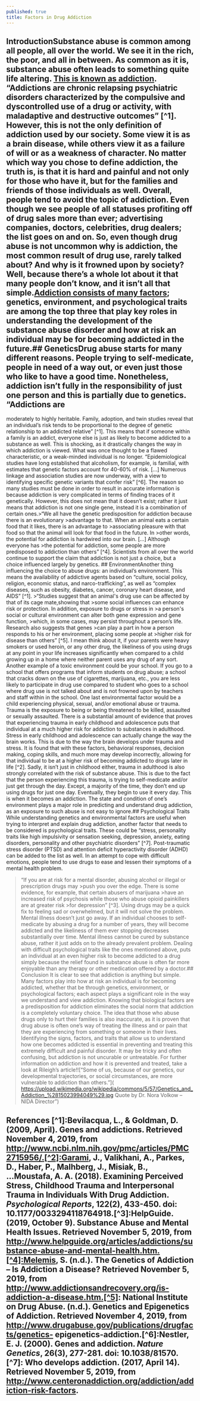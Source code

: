 ```yaml
---
published: true
title: Factors in Drug Addiction
---
```

## IntroductionSubstance abuse is common among all people, all over the world. We see it in the rich, the poor, and all in between. As common as it is, substance abuse often leads to something quite life altering. [This is known as addiction](https://www.drugabuse.gov/related-topics/addiction-science). “Addictions are chronic relapsing psychiatric disorders characterized by the compulsive and dyscontrolled use of a drug or activity, with maladaptive and destructive outcomes” [^1]. However, this is not the only definition of addiction used by our society. Some view it is as a brain disease, while others view it as a failure of will or as a weakness of character. No matter which way you chose to define addiction, the truth is, is that it is hard and painful and not only for those who have it, but for the families and friends of those individuals as well. Overall, people tend to avoid the topic of addiction. Even though we see people of all statuses profiting off of drug sales more than ever; advertising companies, doctors, celebrities, drug dealers; the list goes on and on. So, even though drug abuse is not uncommon why is addiction, the most common result of drug use, rarely talked about? And why is it frowned upon by society? Well, because there’s a whole lot about it that many people don’t know, and it isn’t all that simple.[Addiction consists of many factors](https://www.khanacademy.org/science/health-and-medicine/mental-health/drug-abuse-and-drug-addictions/v/risk-factors-for-drug-use-and-drug-abuse); genetics, environment, and psychological traits are among the top three that play key roles in understanding the development of the substance abuse disorder and how at risk an individual may be for becoming addicted in the future.## GeneticsDrug abuse starts for many different reasons. People trying to self-medicate, people in need of a way out, or even just those who like to have a good time. Nonetheless, addiction isn’t fully in the responsibility of just one person and this is partially due to genetics. “Addictions are 
moderately to highly heritable. Family, adoption, and twin studies reveal that an individual’s risk tends to be proportional to the degree of genetic relationship to an addicted relative” [^1]. This means that if someone within a family is an addict, everyone else is just as likely to become addicted to a substance as well. This is shocking, as it drastically changes the way in which addiction is viewed. What was once thought to be a flawed characteristic, or a weak-minded individual is no longer. “Epidemiological studies have long established that alcoholism, for example, is familial, with estimates that genetic factors account for 40-60% of risk. [...] Numerous linkage and association studies are now underway, with a view to identifying specific genetic variants that confer risk” [^6]. The reason so many studies must be done in order to result in accurate information is because addiction is very complicated in terms of finding traces of it genetically. However, this does not mean that it doesn’t exist; rather it just means that addiction is not one single gene, instead it is a combination of certain ones.>“We all have the genetic predisposition for addiction because there is an evolutionary >advantage to that. When an animal eats a certain food that it likes, there is an advantage to >associating pleasure with that food so that the animal will look for that food in the future. In >other words, the potential for addiction is hardwired into our brain. [...] Although everyone has >the potential for addiction, some people are more predisposed to addiction than others” [^4]. Scientists from all over the world continue to support the claim that addiction is not just a choice, but a choice influenced largely by genetics. ## EnvironmentAnother thing influencing the choice to abuse drugs: an individual’s environment. This means the availability of addictive agents based on “culture, social policy, religion, economic status, and narco-trafficking”, as well as “complex diseases, such as obesity, diabetes, cancer, coronary heart disease, and AIDS” [^1]. >“Studies suggest that an animal's drug use can be affected by that of its cage mate,showing that >some social influences can enhance risk or protection. In addition, exposure to drugs or stress in >a person's social or cultural environment can alter both gene expression and gene function, >which, in some cases, may persist throughout a person’s life. Research also suggests that genes >can play a part in how a person responds to his or her environment, placing some people at >higher risk for disease than others” [^5]. 
I mean think about it, if your parents were heavy smokers or used heroin, or any other drug, the likeliness of you using drugs at any point in your life increases significantly when compared to a child growing up in a home where neither parent uses any drug of any sort. Another example of a toxic environment could be your school. If you go to a school that offers programs that inform students on drug abuse; a school that cracks down on the use of cigarettes, marijuana, etc., you are less likely to participate in drug use compared to student who goes to a school where drug use is not talked about and is not frowned upon by teachers and staff within in the school. One last environmental factor would be a child experiencing physical, sexual, and/or emotional abuse or trauma. Trauma is the exposure to being or being threatened to be killed, assaulted or sexually assaulted. There is a substantial amount of evidence that proves that experiencing trauma in early childhood and adolescence puts that individual at a much higher risk for addiction to substances in adulthood. Stress in early childhood and adolescence can actually change the way the brain works. This is due to the way the brain develops under trauma and stress. It is found that with these factors, behavioral responses, decision making, coping skills, and much more may develop incorrectly, allowing for that individual to be at a higher risk of becoming addicted to drugs later in life [^2]. Sadly, it isn’t just in childhood either, trauma in adulthood is also strongly correlated with the risk of substance abuse. This is due to the fact that the person experiencing this trauma, is trying to self-medicate and/or just get through the day. Except, a majority of the time, they don’t end up using drugs for just one day. Eventually, they begin to use it every day. This is when it becomes an addiction. The state and condition of one’s environment plays a major role in predicting and understand drug addiction, as an exposure to such abuse is not easy to ignore.## Psychological Traits While understanding genetics and environmental factors are useful when trying to interpret and explain drug addiction, another factor that needs to be considered is psychological traits. These could be “stress, personality traits like high impulsivity or sensation seeking, depression, anxiety, eating disorders, personality and other psychiatric disorders” [^7]. Post-traumatic stress disorder \(PTSD\) and attention deficit hyperactivity disorder \(ADHD\) can be added to the list as well. In an attempt to cope with difficult emotions, people tend to use drugs to ease and lessen their symptoms of a mental health problem. 
>“If you are at risk for a mental disorder, abusing alcohol or illegal or prescription drugs may >push you over the edge. There is some evidence, for example, that certain abusers of marijuana >have an increased risk of psychosis while those who abuse opioid painkillers are at greater risk >for depression” [^3]. Using drugs may be a quick fix to feeling sad or overwhelmed, but it will not solve the problem. Mental illness doesn’t just go away. If an individual chooses to self-medicate by abusing a drug for a number of years, they will become addicted and the likeliness of them ever stopping decreases substantially over time. Mental illness cannot be cured by substance abuse, rather it just adds on to the already prevalent problem. Dealing with difficult psychological traits like the ones mentioned above, puts an individual at an even higher risk to become addicted to a drug simply because the relief found in substance abuse is often far more enjoyable than any therapy or other medication offered by a doctor.## Conclusion It is clear to see that addiction is anything but simple. Many factors play into how at risk an individual is for becoming addicted, whether that be through genetics, environment, or psychological factors; each aspect plays a significant role in the way we understand and view addiction. Knowing that biological factors are a predisposition for addiction eliminates the social norm that addiction is a completely voluntary choice. The idea that those who abuse drugs only to hurt their families is also inaccurate, as it is proven that drug abuse is often one’s way of treating the illness and or pain that they are experiencing from something or someone in their lives. Identifying the signs, factors, and traits that allow us to understand how one becomes addicted is essential in preventing and treating this extremely difficult and painful disorder. It may be tricky and often confusing, but addiction is not uncurable or untreatable. For further information on addiction and how it is prevented and treated, take a look at Rileigh’s article!![“Some of us, because of our genetics, our developmental trajectories, or social circumstances, are more vulnerable to addiction than others.”]( https://upload.wikimedia.org/wikipedia/commons/5/57/Genetics_and_Addiction_%2815023994049%29.jpg Quote by Dr. Nora Volkow – NIDA Director”)
## References [^1]:Bevilacqua, L., & Goldman, D. \(2009, April\). Genes and addictions. Retrieved November 4, 2019, from http://www.ncbi.nlm.nih.gov/pmc/articles/PMC2715956/.[^2]:Garami, J., Valikhani, A., Parkes, D., Haber, P., Malhberg, J., Misiak, B., ...Moustafa, A. A. \(2018\). Examining Perceived Stress, Childhood Trauma and Interpersonal Trauma in Individuals With Drug Addiction. *Psychological Reports*, 122\(2\), 433-450. doi: 10.1177/0033294118764918.[^3]:HelpGuide. \(2019, October 9\). Substance Abuse and Mental Health Issues. Retrieved November 5, 2019, from http://www.helpguide.org/articles/addictions/substance-abuse-and-mental-health.htm.[^4]:Melemis, S. \(n.d.\). The Genetics of Addiction – Is Addiction a Disease? Retrieved November 5, 2019, from http://www.addictionsandrecovery.org/is-addiction-a-disease.htm.[^5]: National Institute on Drug Abuse. \(n.d.\). Genetics and Epigenetics of Addiction. Retrieved November 4, 2019, from http://www.drugabuse.gov/publications/drugfacts/genetics- epigenetics-addiction.[^6]:Nestler, E. J. \(2000\). Genes and addiction. *Nature Genetics*, 26\(3\), 277-281. doi: 10.1038/81570.[^7]: Who develops addiction. \(2017, April 14\). Retrieved November 5, 2019, from http://www.centeronaddiction.org/addiction/addiction-risk-factors.